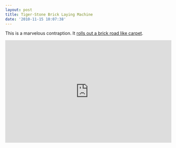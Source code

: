 ```yaml
---
layout: post
title: Tiger-Stone Brick Laying Machine
date: '2010-11-15 10:07:38'
---
```


This is a marvelous contraption. It [rolls out a brick road like carpet](http://inhabitat.com/2010/11/15/amazing-brick-machine-rolls-out-roads-like-carpet/).

<iframe class="youtube-player" frameborder="0" height="328" src="http://www.youtube.com/embed/UymdI1zXuI0?rel=0" title="YouTube video player" type="text/html" width="530"></iframe><!--kg-card-end: markdown-->